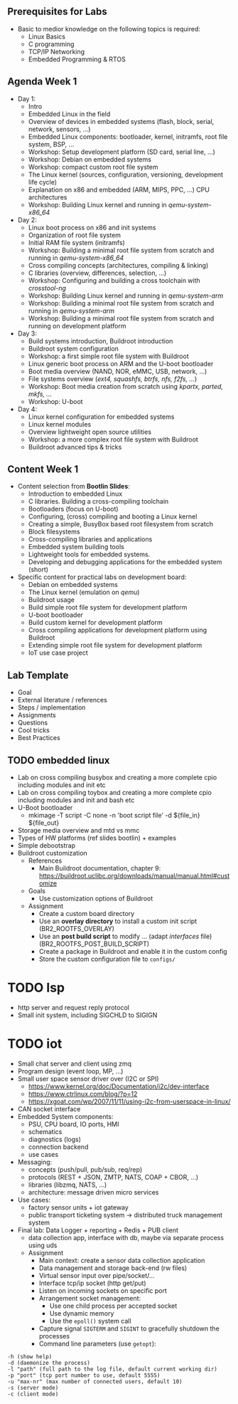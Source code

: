 ## Prerequisites for Labs

* Basic to medior knowledge on the following topics is required:
  - Linux Basics
  - C programming
  - TCP/IP Networking
  - Embedded Programming & RTOS


## Agenda Week 1

* Day 1:
    * Intro
    * Embedded Linux in the field
    * Overview of devices in embedded systems (flash, block, serial, network, sensors, ...)
    * Embedded Linux components: bootloader, kernel, initramfs, root file system, BSP, ...
    * Workshop: Setup development platform (SD card, serial line, ...)
    * Workshop: Debian on embedded systems
    * Workshop: compact custom root file system
    * The Linux kernel (sources, configuration, versioning, development life cycle)
    * Explanation on x86 and embedded (ARM, MIPS, PPC, ...) CPU architectures
    * Workshop: Building Linux kernel and running in *qemu-system-x86_64*
* Day 2:
    * Linux boot process on x86 and init systems
    * Organization of root file system
    * Initial RAM file system (initramfs)
    * Workshop: Building a minimal root file system from scratch and running in *qemu-system-x86_64*
    * Cross compiling concepts (architectures, compiling & linking)
    * C libraries (overview, differences, selection, ...)
    * Workshop: Configuring and building a cross toolchain with *crosstool-ng*
    * Workshop: Building Linux kernel and running in *qemu-system-arm*
    * Workshop: Building a minimal root file system from scratch and running in *qemu-system-arm*
    * Workshop: Building a minimal root file system from scratch and running on development platform
* Day 3:
    * Build systems introduction, Buildroot introduction
    * Buildroot system configuration
    * Workshop: a first simple root file system with Buildroot
    * Linux generic boot process on ARM and the U-boot bootloader
    * Boot media overview (NAND, NOR, eMMC, USB, network, ...)
    * File systems overview (*ext4, squashfs, btrfs, nfs, f2fs, ...*)
    * Workshop: Boot media creation from scratch using *kpartx, parted, mkfs, ...*
    * Workshop: U-boot
* Day 4:
    * Linux kernel configuration for embedded systems
    * Linux kernel modules
    * Overview lightweight open source utilities
    * Workshop: a more complex root file system with Buildroot
    * Buildroot advanced tips & tricks


## Content Week 1
* Content selection from **Bootlin Slides**:
    * Introduction to embedded Linux
    * C libraries. Building a cross-compiling toolchain
    * Bootloaders (focus on U-boot)
    * Configuring, (cross) compiling and booting a Linux kernel
    * Creating a simple, BusyBox based root filesystem from scratch
    * Block filesystems
    * Cross-compiling libraries and applications
    * Embedded system building tools
    * Lightweight tools for embedded systems.
    * Developing and debugging applications for the embedded system (short)
* Specific content for practical labs on development board:
    * Debian on embedded systems
    * The Linux kernel (emulation on *qemu*)
    * Buildroot usage
    * Build simple root file system for development platform
    * U-boot bootloader
    * Build custom kernel for development platform
    * Cross compiling applications for development platform using Buildroot
    * Extending simple root file system for development platform
    * IoT use case project


## Lab Template
* Goal
* External literature / references
* Steps / implementation
* Assignments
* Questions
* Cool tricks
* Best Practices


## TODO embedded linux

* Lab on cross compiling busybox and creating a more complete cpio including modules and init etc
* Lab on cross compiling toybox and creating a more complete cpio including modules and init and bash etc
* U-Boot bootloader
  -  mkimage -T script -C none -n 'boot script file' -d ${file_in} ${file_out}
* Storage media overview and mtd vs mmc
* Types of HW platforms (ref slides bootlin) + examples
* Simple debootstrap
* Buildroot customization
    - References
      - Main Buildroot documentation, chapter 9: https://buildroot.uclibc.org/downloads/manual/manual.html#customize
    - Goals
      - Use customization options of Buildroot
    - Assignment
      - Create a custom board directory
      - Use an **overlay directory** to install a custom init script (BR2_ROOTFS_OVERLAY)
      - Use an **post build script** to modify ... (adapt *interfaces* file) (BR2_ROOTFS_POST_BUILD_SCRIPT)
      - Create a package in Buildroot and enable it in the custom config
      - Store the custom configuration file to ``configs/``


# TODO lsp
* http server and request reply protocol
* Small init system, including SIGCHLD to SIGIGN


# TODO iot
* Small chat server and client using zmq
* Program design (event loop, MP, ...)
* Small user space sensor driver over (I2C or SPI)
  * https://www.kernel.org/doc/Documentation/i2c/dev-interface
  * https://www.ctrlinux.com/blog/?p=12
  * https://xgoat.com/wp/2007/11/11/using-i2c-from-userspace-in-linux/
* CAN socket interface
* Embedded System components:
  * PSU, CPU board, IO ports, HMI
  * schematics
  * diagnostics (logs)
  * connection backend
  * use cases
* Messaging:
  * concepts (push/pull, pub/sub, req/rep)
  * protocols (REST + JSON, ZMTP, NATS, COAP + CBOR, ...)
  * libraries (libzmq, NATS, ...)
  * architecture: message driven micro services
* Use cases:
  * factory sensor units + iot gateway
  * public transport ticketing system -> distributed truck management system
* Final lab: Data Logger + reporting + Redis + PUB client
  - data collection app, interface with db, maybe via separate process using uds
  - Assignment
    -  Main context: create a sensor data collection application
    -  Data management and storage back-end (rw files)
    -  Virtual sensor input over pipe/socket/...
    -  Interface tcp/ip socket (http get/put)
    - Listen on incoming sockets on specific port
    - Arrangement socket management:
      - Use one child process per accepted socket
      - Use dynamic memory
      - Use the ``epoll()`` system call
    - Capture signal ``SIGTERM`` and ``SIGINT`` to gracefully shutdown the processes
    - Command line parameters (use ``getopt``):
```
-h (show help)
-d (daemonize the process)
-l "path" (full path to the log file, default current working dir)
-p "port" (tcp port number to use, default 5555)
-u "max-nr" (max number of connected users, default 10)
-s (server mode)
-c (client mode)
```
